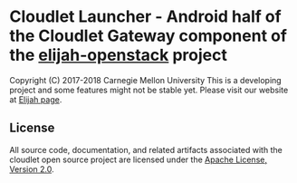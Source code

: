 # Cloudlet Launcher - Android half of the Cloudlet Gateway component of the [elijah-openstack](https://github.com/cmusatyalab/elijah-openstack) project

Copyright (C) 2017-2018 Carnegie Mellon University This is a developing project
and some features might not be stable yet.  Please visit our website at [Elijah
page](http://elijah.cs.cmu.edu/).

## License
All source code, documentation, and related artifacts associated with the
cloudlet open source project are licensed under the [Apache License, Version
2.0](http://www.apache.org/licenses/LICENSE-2.0.html).


